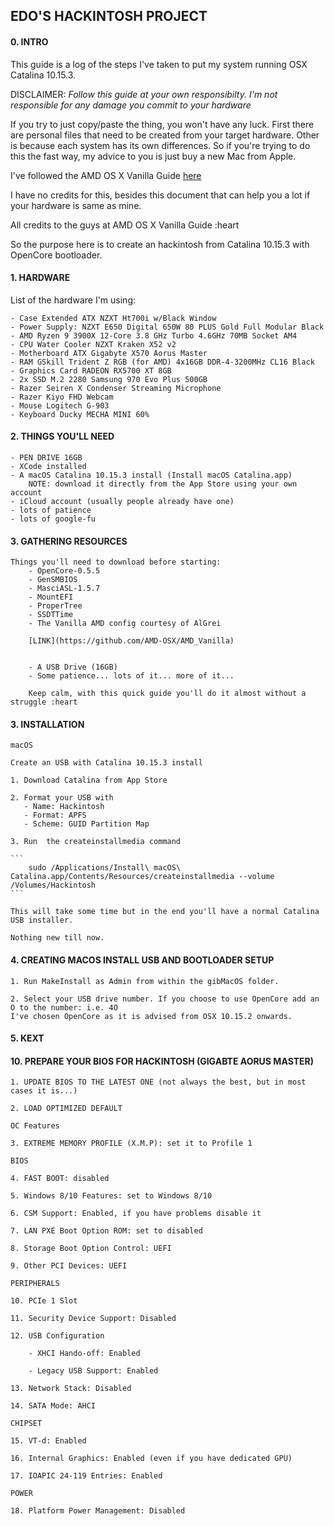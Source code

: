 ## EDO'S HACKINTOSH PROJECT

#### 0. INTRO

This guide is a log of the steps I've taken to put my system running OSX Catalina 10.15.3.

DISCLAIMER: *Follow this guide at your own responsibilty. I'm not responsible for any damage  you commit to your hardware*

If you try to just copy/paste the thing, you won't have any luck. First there are personal files that need to be created from your target hardware. Other is because each system has its own differences. So if you're trying to do this the fast way, my advice to you is just buy a new Mac from Apple.

I've followed the AMD OS X Vanilla Guide [here](https://vanilla.amd-osx.com)

I have no credits for this, besides this document that can help you a lot if your hardware is same as mine.

All credits to the guys at AMD OS X Vanilla Guide :heart

So the purpose here is to create an hackintosh from Catalina 10.15.3 with OpenCore bootloader.


#### 1. HARDWARE

List of the hardware I'm using:

    - Case Extended ATX NZXT Ht700i w/Black Window
    - Power Supply: NZXT E650 Digital 650W 80 PLUS Gold Full Modular Black
    - AMD Ryzen 9 3900X 12-Core 3.8 GHz Turbo 4.6GHz 70MB Socket AM4
    - CPU Water Cooler NZXT Kraken X52 v2
    - Motherboard ATX Gigabyte X570 Aorus Master
    - RAM GSkill Trident Z RGB (for AMD) 4x16GB DDR-4-3200MHz CL16 Black
    - Graphics Card RADEON RX5700 XT 8GB
    - 2x SSD M.2 2280 Samsung 970 Evo Plus 500GB
    - Razer Seiren X Condenser Streaming Microphone
    - Razer Kiyo FHD Webcam
    - Mouse Logitech G-903
    - Keyboard Ducky MECHA MINI 60%

#### 2. THINGS YOU'LL NEED

    - PEN DRIVE 16GB
    - XCode installed
    - A macOS Catalina 10.15.3 install (Install macOS Catalina.app)
        NOTE: download it directly from the App Store using your own account
    - iCloud account (usually people already have one)
    - lots of patience
    - lots of google-fu


#### 3. GATHERING RESOURCES

    Things you'll need to download before starting:
        - OpenCore-0.5.5
        - GenSMBIOS
        - MasciASL-1.5.7
        - MountEFI
        - ProperTree
        - SSDTTime
        - The Vanilla AMD config courtesy of AlGrei

        [LINK](https://github.com/AMD-OSX/AMD_Vanilla)


        - A USB Drive (16GB)
        - Some patience... lots of it... more of it...

        Keep calm, with this quick guide you'll do it almost without a struggle :heart

#### 3. INSTALLATION

    macOS

    Create an USB with Catalina 10.15.3 install

    1. Download Catalina from App Store

    2. Format your USB with
       - Name: Hackintosh
       - Format: APFS
       - Scheme: GUID Partition Map

    3. Run  the createinstallmedia command

    ```
        sudo /Applications/Install\ macOS\ Catalina.app/Contents/Resources/createinstallmedia --volume /Volumes/Hackintosh
    ```

    This will take some time but in the end you'll have a normal Catalina USB installer.

    Nothing new till now.



#### 4. CREATING MACOS INSTALL USB AND BOOTLOADER SETUP

    1. Run MakeInstall as Admin from within the gibMacOS folder.

    2. Select your USB drive number. If you choose to use OpenCore add an O to the number: i.e. 4O
    I've chosen OpenCore as it is advised from OSX 10.15.2 onwards.

#### 5. KEXT


#### 10. PREPARE YOUR BIOS FOR HACKINTOSH (GIGABTE AORUS MASTER)


    1. UPDATE BIOS TO THE LATEST ONE (not always the best, but in most cases it is...)

    2. LOAD OPTIMIZED DEFAULT

    OC Features

    3. EXTREME MEMORY PROFILE (X.M.P): set it to Profile 1

    BIOS

    4. FAST BOOT: disabled

    5. Windows 8/10 Features: set to Windows 8/10

    6. CSM Support: Enabled, if you have problems disable it

    7. LAN PXE Boot Option ROM: set to disabled

    8. Storage Boot Option Control: UEFI

    9. Other PCI Devices: UEFI

    PERIPHERALS

    10. PCIe 1 Slot

    11. Security Device Support: Disabled

    12. USB Configuration

        - XHCI Hando-off: Enabled

        - Legacy USB Support: Enabled

    13. Network Stack: Disabled

    14. SATA Mode: AHCI

    CHIPSET

    15. VT-d: Enabled

    16. Internal Graphics: Enabled (even if you have dedicated GPU)

    17. IOAPIC 24-119 Entries: Enabled

    POWER

    18. Platform Power Management: Disabled
